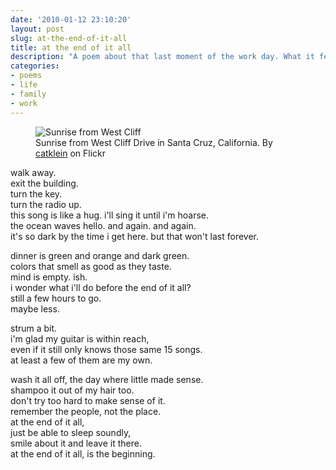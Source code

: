 ```yaml
---
date: '2010-01-12 23:10:20'
layout: post
slug: at-the-end-of-it-all
title: at the end of it all
description: "A poem about that last moment of the work day. What it feels like and that big question that always arises from it."
categories:
- poems
- life
- family
- work
---
```


<figure>
  <img src="https://farm5.staticflickr.com/4004/4257166586_213ac69e7f_b.jpg" alt="Sunrise from West Cliff">
  <figcaption>Sunrise from West Cliff Drive in Santa Cruz, California. By <a href="http://www.flickr.com/photos/catklein/">catklein</a> on Flickr</figcaption>
</figure>

walk away.  
exit the building.  
turn the key.  
turn the radio up.  
this song is like a hug. i'll sing it until i'm hoarse.  
the ocean waves hello. and again. and again.  
it's so dark by the time i get here. but that won't last forever.

dinner is green and orange and dark green.  
colors that smell as good as they taste.  
mind is empty. ish.  
i wonder what i'll do before the end of it all?  
still a few hours to go.  
maybe less.

strum a bit.  
i'm glad my guitar is within reach,  
even if it still only knows those same 15 songs.  
at least a few of them are my own.

wash it all off, the day where little made sense.  
shampoo it out of my hair too.  
don't try too hard to make sense of it.  
remember the people, not the place.  
at the end of it all,  
just be able to sleep soundly,  
smile about it and leave it there.  
at the end of it all, is the beginning.
